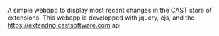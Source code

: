 A simple webapp to display most recent changes in the CAST store of extensions.
This webapp is developped with jquery, ejs, and the https://extendng.castsoftware.com api

